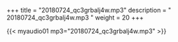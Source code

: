 +++
title = "20180724_qc3grbalj4w.mp3"
description = " 20180724_qc3grbalj4w.mp3 "
weight = 20
+++

{{< myaudio01 mp3="20180724_qc3grbalj4w.mp3" >}}

